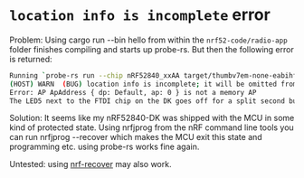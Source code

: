 # `location info is incomplete` error

Problem: Using cargo run --bin hello from within the `nrf52-code/radio-app` folder finishes compiling and starts up probe-rs. But then the following error is returned:

```sh
Running `probe-rs run --chip nRF52840_xxAA target/thumbv7em-none-eabihf/debug/hello`
(HOST) WARN  (BUG) location info is incomplete; it will be omitted from the output
Error: AP ApAddress { dp: Default, ap: 0 } is not a memory AP
The LED5 next to the FTDI chip on the DK goes off for a split second but no program is flashed.
```

Solution: It seems like my nRF52840-DK was shipped with the MCU in some kind of protected state. Using nrfjprog from the nRF command line tools you can run nrfjprog --recover which makes the MCU exit this state and programming etc. using probe-rs works fine again.

Untested: using [nrf-recover](https://github.com/thalesfragoso/nrf-recover/) may also work.
